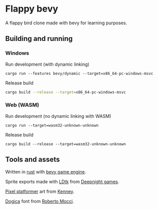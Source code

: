 # Flappy bevy

A flappy bird clone made with bevy for learning purposes.

## Building and running

### Windows
Run development (with dynamic linking)
```
cargo run --features bevy/dynamic --target=x86_64-pc-windows-msvc
```

Release build
```bash
cargo build --release --target=x86_64-pc-windows-msvc
```

### Web (WASM)
Run development (no dynamic linking with WASM)
```
cargo run --target=wasm32-unknown-unknown
```

Release build
```
cargo build --release --target=wasm32-unknown-unknown
```

## Tools and assets

Written in [rust](https://www.rust-lang.org/fr) with
[bevy game engine](https://bevyengine.org/).

Sprite exports made with [LDtk](https://ldtk.io/) from
[Deepnight games](https://deepnight.net/).

[Pixel platformer](https://kenney.nl/assets/pixel-platformer) art from
[Kenney](https://kenney.itch.io/kenney-donation).

[Dogica](https://www.dafont.com/fr/dogica.font) font from
[Roberto Mocci](https://www.patreon.com/rmocci).
